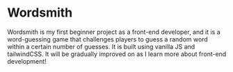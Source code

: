 # Wordsmith

Wordsmith is my first beginner project as a front-end developer, and it is a word-guessing game that challenges players to guess a random word within a certain number of guesses.
It is built using vanilla JS and tailwindCSS. It will be gradually improved on as I learn more about front-end development!
